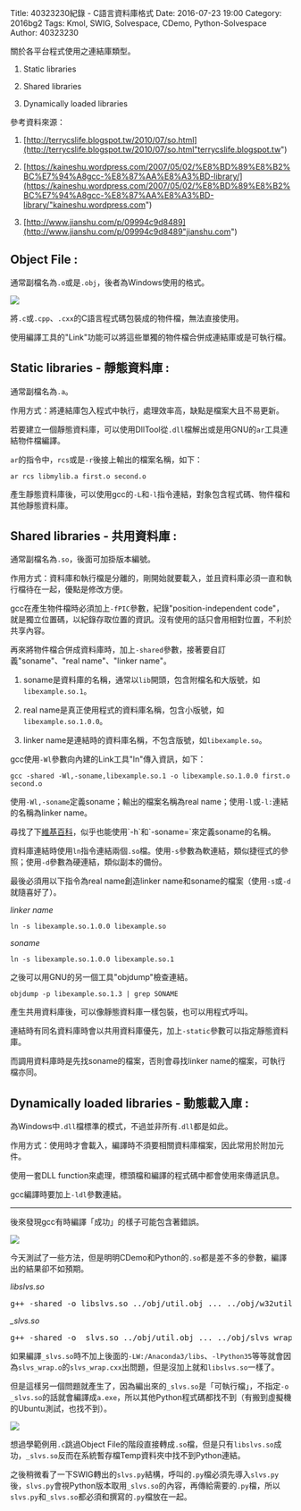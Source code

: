 Title: 40323230紀錄 - C語言資料庫格式
Date: 2016-07-23 19:00
Category: 2016bg2
Tags: Kmol, SWIG, Solvespace, CDemo, Python-Solvespace
Author: 40323230


關於各平台程式使用之連結庫類型。

1. Static libraries

2. Shared libraries

3. Dynamically loaded libraries

<!-- PELICAN_END_SUMMARY -->

參考資料來源：

1. [http://terrycslife.blogspot.tw/2010/07/so.html](http://terrycslife.blogspot.tw/2010/07/so.html"terrycslife.blogspot.tw")

2. [https://kaineshu.wordpress.com/2007/05/02/%E8%BD%89%E8%B2%BC%E7%94%A8gcc-%E8%87%AA%E8%A3%BD-library/](https://kaineshu.wordpress.com/2007/05/02/%E8%BD%89%E8%B2%BC%E7%94%A8gcc-%E8%87%AA%E8%A3%BD-library/"kaineshu.wordpress.com")

3. [http://www.jianshu.com/p/09994c9d8489](http://www.jianshu.com/p/09994c9d8489"jianshu.com")

<h2>Object File :</h2>

通常副檔名為`.o`或是`.obj`，後者為Windows使用的格式。

<img src="http://i.imgur.com/zpxnXLj.jpg" >

將`.c`或`.cpp`、`.cxx`的C語言程式碼包裝成的物件檔，無法直接使用。

使用編譯工具的"Link"功能可以將這些單獨的物件檔合併成連結庫或是可執行檔。

<h2>Static libraries - 靜態資料庫 :</h2>

通常副檔名為`.a`。

作用方式：將連結庫包入程式中執行，處理效率高，缺點是檔案大且不易更新。

若要建立一個靜態資料庫，可以使用DllTool從`.dll`檔解出或是用GNU的`ar`工具連結物件檔編譯。

`ar`的指令中，`rcs`或是`-r`後接上輸出的檔案名稱，如下：

`ar rcs libmylib.a first.o second.o`

產生靜態資料庫後，可以使用gcc的`-L`和`-l`指令連結，對象包含程式碼、物件檔和其他靜態資料庫。

<h2>Shared libraries - 共用資料庫 :</h2>

通常副檔名為`.so`，後面可加掛版本編號。

作用方式：資料庫和執行檔是分離的，剛開始就要載入，並且資料庫必須一直和執行檔待在一起，優點是修改方便。

gcc在產生物件檔時必須加上`-fPIC`參數，紀錄"position-independent code"，就是獨立位置碼，以紀錄存取位置的資訊。沒有使用的話只會用相對位置，不利於共享內容。

再來將物件檔合併成資料庫時，加上`-shared`參數，接著要自訂義"soname"、"real name"、"linker name"。

1. soname是資料庫的名稱，通常以`lib`開頭，包含附檔名和大版號，如`libexample.so.1`。

2. real name是真正使用程式的資料庫名稱，包含小版號，如`libexample.so.1.0.0`。

3. linker name是連結時的資料庫名稱，不包含版號，如`libexample.so`。

gcc使用`-Wl`參數向內建的Link工具"ln"傳入資訊，如下：

`gcc -shared -Wl,-soname,libexample.so.1 -o libexample.so.1.0.0 first.o second.o`

使用`-Wl,-soname`定義soname；輸出的檔案名稱為real name；使用`-l`或`-l:`連結的名稱為linker name。

尋找了下[維基百科](https://en.wikipedia.org/wiki/Soname"https://en.wikipedia.org/wiki/Soname")，似乎也能使用`-h`和`-soname=`來定義soname的名稱。

資料庫連結時使用`ln`指令連結兩個`.so`檔。使用`-s`參數為軟連結，類似捷徑式的參照；使用`-d`參數為硬連結，類似副本的備份。

最後必須用以下指令為real name創造linker name和soname的檔案（使用`-s`或`-d`就隨喜好了）。

*linker name*

`ln -s libexample.so.1.0.0 libexample.so`

*soname*

`ln -s libexample.so.1.0.0 libexample.so.1`

之後可以用GNU的另一個工具"objdump"檢查連結。

`objdump -p libexample.so.1.3 | grep SONAME`

產生共用資料庫後，可以像靜態資料庫一樣包裝，也可以用程式呼叫。

連結時有同名資料庫時會以共用資料庫優先，加上`-static`參數可以指定靜態資料庫。

而調用資料庫時是先找soname的檔案，否則會尋找linker name的檔案，可執行檔亦同。

<h2>Dynamically loaded libraries - 動態載入庫 :</h2>

為Windows中`.dll`檔標準的模式，不過並非所有`.dll`都是如此。

作用方式：使用時才會載入，編譯時不須要相關資料庫檔案，因此常用於附加元件。

使用一套DLL function來處理，標頭檔和編譯的程式碼中都會使用來傳遞訊息。

gcc編譯時要加上`-ldl`參數連結。

<hr>

後來發現gcc有時編譯「成功」的樣子可能包含著錯誤。

<img src="http://i.imgur.com/Pk6DJDw.jpg" >

今天測試了一些方法，但是明明CDemo和Python的`.so`都是差不多的參數，編譯出的結果卻不如預期。

*libslvs.so*

<pre class="brush: c">
g++ -shared -o libslvs.so ../obj/util.obj ... ../obj/w32util.obj
</pre>

*_slvs.so*

<pre class="brush: c">
g++ -shared -o _slvs.so ../obj/util.obj ... ../obj/slvs_wrap.o -LW:/Anaconda3/libs -lPython35 -L. -l:libslvs.so
</pre>

如果編譯`_slvs.so`時不加上後面的`-LW:/Anaconda3/libs`、`-lPython35`等等就會因為`slvs_wrap.o`的`slvs_wrap.cxx`出問題，但是沒加上就和`libslvs.so`一樣了。

但是這樣另一個問題就產生了，因為編出來的`_slvs.so`是「可執行檔」，不指定`-o _slvs.so`的話就會編譯成`a.exe`，所以其他Python程式碼都找不到（有搬到虛擬機的Ubuntu測試，也找不到）。

<img src="http://i.imgur.com/A9ITgDd.jpg" >

想過學範例用`.c`跳過Object File的階段直接轉成`.so`檔，但是只有`libslvs.so`成功，`_slvs.so`反而在系統暫存檔Temp資料夾中找不到Python連結。

之後稍微看了一下SWIG轉出的`slvs.py`結構，呼叫的`.py`檔必須先導入`slvs.py`後，`slvs.py`會視Python版本取用`_slvs.so`的內容，再傳給需要的`.py`檔，所以`slvs.py`和`_slvs.so`都必須和撰寫的`.py`檔放在一起。